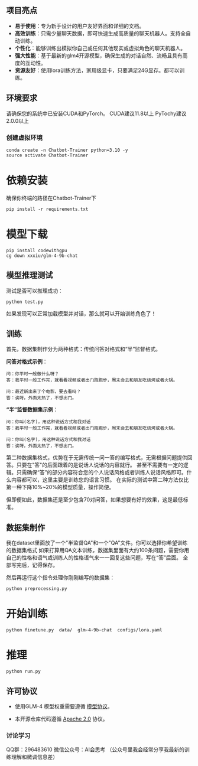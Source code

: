 ## 项目亮点

- **易于使用**：专为新手设计的用户友好界面和详细的文档。
- **高效训练**：只需少量聊天数据，即可快速生成高质量的聊天机器人。支持全自动训练。
- **个性化**：能够训练出模拟你自己或任何其他现实或虚拟角色的聊天机器人。
- **强大性能**：基于最新的glm4开源模型，确保生成的对话自然、流畅且具有高度的互动性。
- **资源友好**：使用lora训练方法，家用级显卡，只要满足24G显存。都可以训练。
  
## 环境要求

请确保您的系统中已安装CUDA和PyTorch。
CUDA建议11.8以上
PyTochy建议2.0.0以上

### 创建虚拟环境

```
conda create -n Chatbot-Trainer python=3.10 -y
source activate Chatbot-Trainer
```

# 依赖安装

确保你终端的路径在Chatbot-Trainer下

```
pip install -r requirements.txt
```

# 模型下载
```
pip install codewithgpu
cg down xxxiu/glm-4-9b-chat
```

## 模型推理测试

测试是否可以推理成功：
```
python test.py
```

如果发现可以正常加载模型并对话，那么就可以开始训练角色了！

## 训练

首先，数据集制作分为两种格式：传统问答对格式和“半”监督格式。

**问答对格式示例**：
```
问：你平时一般做什么呀？
答：我平时一般工作完，就看看视频或者出门跑跑步，周末会去和朋友吃烧烤或者火锅。

问：最近新出来了个电影，要去看吗？
答：诶呀。外面太热了，不想出门。
```

**“半”监督数据集示例**：
```
问：你叫(名字)，用这种说话方式和我对话
答：我平时一般工作完，就看看视频或者出门跑跑步，周末会去和朋友吃烧烤或者火锅。

问：你叫(名字)，用这种说话方式和我对话
答：诶呀。外面太热了，不想出门。
```

第二种数据集格式，优势在于无需传统一问一答的编写格式，无需根据问题提供回答。只要在"答"的后面跟着的是说话人说话的内容就行。
甚至不需要有一定的逻辑。只需确保“答”的部分内容符合您的个人说话风格或者训练人说话风格即可。什么内容都可以，这里主要是训练您的语言习惯。
在实际的测试中第二种方法仅比第一种下降10%~20%的模型质量，操作简便。

但即便如此，数据集还是至少包含70对问答，如果想要有好的效果，这是最低标准。

## 数据集制作

我在dataset里面放了一个"半监督QA"和一个"QA"文件。你可以选择你希望训练的数据集格式
如果打算用QA文本训练，数据集里面有大约100条问题，需要你用自己的性格和语气或训练人的性格语气来一一回复这些问题，写在“答”后面。
全部写完后，记得保存。

然后再运行这个指令处理你刚刚编写的数据集：

```
python preprocessing.py
```

# 开始训练


```
python finetune.py  data/  glm-4-9b-chat  configs/lora.yaml
```


# 推理
```
python run.py
```

## 许可协议

+ 使用GLM-4 模型权重需要遵循 [模型协议](https://huggingface.co/THUDM/glm-4-9b/blob/main/LICENSE)。

+ 本开源仓库代码遵循 [Apache 2.0](LICENSE) 协议。


### 讨论学习

QQ群：296483610
微信公众号：AI会思考
（公众号里我会经常分享我最新的训练理解和微调信息差）
